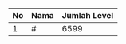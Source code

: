 | No | Nama            | Jumlah Level |
|----|-----------------|--------------|
| 1  | #    |    6599        |
